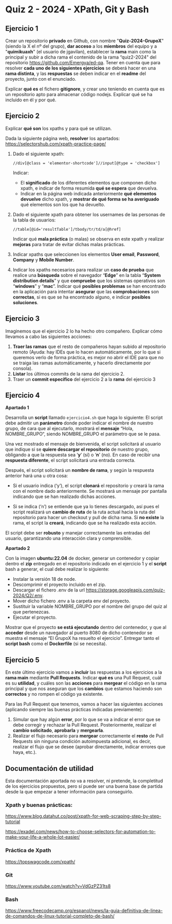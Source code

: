# Quiz 2 - 2024 - XPath, Git y Bash

## Ejercicio 1

Crear un repositorio **privado** en Github, con nombre "**Quiz-2024-GrupoX**" (siendo la X el nº del grupo), **dar acceso** a los **miembros** del equipo y a "**quimikuaxh**" (el usuario de jgavilan), establecer la **rama** main como la principal y subir a dicha rama el contenido de la rama “quiz2-2024" del repositorio https://github.com/Emergya/ed-qa. Tener en cuenta que para resolver **cada uno de los siguientes ejercicios** se deberá hacer en una **rama distinta**, y las **respuestas** se deben indicar en el **readme** del proyecto, junto con el enunciado.

Explicar **qué es** el fichero **gitignore**, y crear uno teniendo en cuenta que es un repositorio apto para almacenar código nodejs. Explicar qué se ha incluido en él y por qué.

## Ejercicio 2

Explicar **qué son** los xpaths y para qué se utilizan.

Dada la siguiente página web, **resolver** los apartados:
https://selectorshub.com/xpath-practice-page/

1. Dado el siguiente xpath:

   ```//div[@class = 'elementor-shortcode']//input[@type = 'checkbox']```

   Indicar:

   - El **significado** de los diferentes elementos que componen dicho xpath, e indicar de forma resumida **qué se espera** que devuelva.
   - Indicar en la página web indicada anteriormente **qué elementos devuelve** dicho xpath, y **mostrar de qué forma se ha averiguado** qué elementos son los que ha devuelto.


2. Dado el siguiente xpath para obtener los usernames de las personas de la tabla de usuarios:

    ```//table[@id='resultTable']/tbody/tr/td/a[@href]```

    Indicar qué **mala práctica** (o malas) se observa en este xpath y realizar **mejoras** para tratar de evitar dichas malas prácticas.


3. Indicar xpaths que seleccionen los elementos **User email**, **Password**, **Company** y **Mobile Number**.

4. Indicar los xpaths necesarios para realizar un **caso de prueba** que realice una **búsqueda** sobre el navegador “**Edge**” en la tabla “**System distribution details**” y que **compruebe** que los sistemas operativos son “**windows**” y “**mac**”. Indicar qué **posibles problemas** se han encontrado en la aplicación para intentar **asegurar** que las **comprobaciones** son **correctas**, si es que se ha encontrado alguno, e indicar **posibles soluciones**.

## Ejercicio 3

Imaginemos que el ejercicio 2 lo ha hecho otro compañero. Explicar cómo llevamos a cabo las siguientes acciones:
1. **Traer las ramas** que el resto de compañeros hayan subido al repositorio remoto (Ayuda: hay IDEs que lo hacen automáticamente, por lo que si queremos verlo de forma práctica, es mejor no abrir el IDE para que no se traiga las ramas automáticamente, y hacerlo directamente por consola).
2. **Listar** los últimos commits de la rama del ejercicio 2.
3. Traer un **commit específico** del ejercicio 2 a la **rama** del ejercicio 3

## Ejercicio 4

**Apartado 1**

Desarrolla un **script** llamado ```ejercicio4.sh``` que haga lo siguiente: El script debe admitir un **parámetro** donde poder indicar el nombre de nuestro grupo, de cara que al ejecutarlo, mostrará el **mensaje** “Hola, NOMBRE_GRUPO“, siendo NOMBRE_GRUPO el parámetro que se le pasa.
 
Una vez mostrado el mensaje de bienvenida, el script solicitará al usuario que indique si se **quiere descargar el repositorio** de nuestro grupo, obligando a que la respuesta sea ‘**y**’ (sí) o ‘**n**’ (no). En caso de recibir una **respuesta diferente**, el script solicitará una entrada correcta.

Después, el script solicitará un **nombre de rama**, y según la respuesta anterior hará una u otra cosa:

- Si el usuario indica (‘y’), el script **clonará** el repositorio y creará la rama con el nombre dado anteriormente. Se mostrará un mensaje por pantalla indicando que se han realizado dichas acciones.

- Si se indica (‘n’) se entiende que ya lo tienes descargado, así pues el script realizará un **cambio de ruta** de la ruta actual hacia la ruta del repositorio para hacer un checkout y pull de dicha rama. Si **no existe** la rama, el script la **creará**, indicando que se ha realizado esta acción.

El script debe ser **robusto** y manejar correctamente las entradas del usuario, garantizando una interacción clara y comprensible.

**Apartado 2**

Con la imagen **ubuntu:22.04** de docker, generar un contenedor y copiar dentro el **zip** entregado en el repositorio indicado en el ejercicio 1 y el **script** bash a generar, el cual debe realizar lo siguiente:

- Instalar la versión 18 de node.
- Descomprimir el proyecto incluido en el zip.
- Descargar el fichero .env de la url https://storage.googleapis.com/quiz-2024/Q2/.env.
- Mover dicho fichero .env a la carpeta env del proyecto.
- Sustituir la variable NOMBRE_GRUPO por el nombre del grupo del quiz al que pertenezcas.
- Ejecutar el proyecto.

Mostrar que el proyecto **se está ejecutando** dentro del contenedor, y que al **acceder** desde un navegador al puerto 8080 de dicho contenedor se muestra el mensaje “El GrupoX ha resuelto el ejercicio”. Entregar tanto el **script bash** como el **Dockerfile** (si se necesita).

## Ejercicio 5

En este último ejercicio vamos a **incluir** las respuestas a los ejercicios a la **rama main** mediante **Pull Requests**. Indicar **qué es** una Pull Request, cuál es su **utilidad**, y cuáles son las **acciones** para **mergear** el código en la rama principal y que nos aseguran que los **cambios** que estamos haciendo son **correctos** y no rompen el código ya existente.

Para las Pull Request que tenemos, vamos a hacer las siguientes acciones (aplicando siempre las buenas prácticas indicadas previamente):

1. Simular que hay algún **error**, por lo que se va a indicar el error que se debe corregir y rechazar la Pull Request. Posteriormente, realizar el **cambio solicitado**, **aprobarla** y **mergearla**.
2. Realizar el flujo necesario para **mergear** correctamente el **resto** de Pull Requests sin ninguna condición autoimpuesta adicional, es decir, realizar el flujo que se desee (aprobar directamente, indicar errores que haya, etc.).

## Documentación de utilidad

Esta documentación aportada no va a resolver, ni pretende, la completitud de los ejercicios propuestos, pero sí puede ser una buena base de partida desde la que empezar a tener información para conseguirlo.

### Xpath y buenas prácticas:

https://www.blog.datahut.co/post/xpath-for-web-scraping-step-by-step-tutorial

https://exadel.com/news/how-to-choose-selectors-for-automation-to-make-your-life-a-whole-lot-easier/

### Práctica de Xpath

https://topswagcode.com/xpath/

### Git

https://www.youtube.com/watch?v=VdGzPZ31ts8

### Bash

https://www.freecodecamp.org/espanol/news/la-guia-definitiva-de-linea-de-comandos-de-linux-tutorial-completo-de-bash/ 